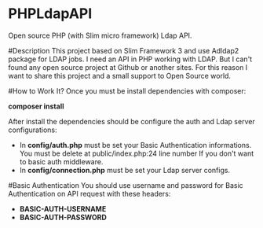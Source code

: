 # PHPLdapAPI
Open source PHP (with Slim micro framework) Ldap API.

#Description
This project based on Slim Framework 3 and use Adldap2 package for LDAP jobs. I need an API in PHP working with LDAP. But I can't found any open source project at Github or another sites.
For this reason I want to share this project and a small support to Open Source world. 

#How to Work It?
Once you must be install dependencies with composer:

**composer install**

After install the dependencies should be configure the auth and Ldap server configurations:

- In **config/auth.php** must be set your Basic Authentication informations. You must be delete at public/index.php:24 line number If you don't want to basic auth middleware.
- In **config/connection.php** must be set your Ldap server configs.

#Basic Authentication
You should use username and password for Basic Authentication on API request with these headers:
- **BASIC-AUTH-USERNAME**
- **BASIC-AUTH-PASSWORD**
